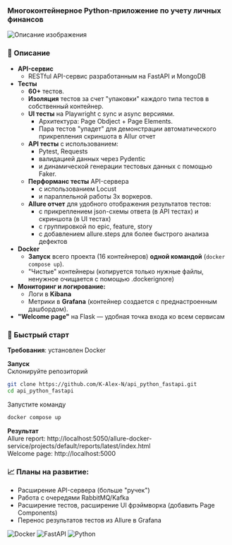 ### Многоконтейнерное Python-приложение по учету личных финансов

![Описание изображения](https://raw.githubusercontent.com/K-Alex-N/assets/main/docker/main.png)

### 📄 Описание 
* **API-сервис**
  * RESTful API-сервис разработанным на FastAPI и MongoDB
* **Тесты**
  * **60+** тестов.
  * **Изоляция** тестов за счет "упаковки" каждого типа тестов в собственный контейнер. 
  * **UI тесты** на Playwright с sync и async версиями.
     * Архитектура: Page Obdject + Page Elements.
     * Пара тестов "упадет" для демонстрации автоматического прикрепления скриншота в Allur отчет
  * **API тесты** с использованием:
    * Pytest, Requests 
    * валидацией данных через Pydentic
    * и динамической генерации тестовых данных с помощью Faker.
  * **Перформанс тесты** API-сервера
    * с использованием Locust
    * и параллельной работы 3х воркеров. 
  * **Allure отчет** для удобного отображения результатов тестов:
    * c прикреплением json-схемы ответа (в API тестах) и скриншота (в UI тестах) 
    * c группировкой по epic, feature, story
    * c добавлением allure.steps для более быстрого анализа дефектов 
* **Docker**
  * **Запуск** всего проекта (16 контейнеров) **одной командой** (`docker compose up`). 
  * "Чистые" контейнеры (копируется только нужные файлы, ненужное очищается с помощью .dockerignore)
* **Мониторинг и логирование:**
  * Логи в **Kibana**
  * Метрики в **Grafana** (контейнер создается с преднастроенным дашбордом). 
* **"Welcome page"** на Flask — удобная точка входа ко всем сервисам



### 🚀 Быстрый старт

**Требования**: установлен Docker

**Запуск**  
Склонируйте репозиторий
```bash
git clone https://github.com/K-Alex-N/api_python_fastapi.git
cd api_python_fastapi
```
Запустите команду
```bash
docker compose up
```
**Результат**  
Allure report: http://localhost:5050/allure-docker-service/projects/default/reports/latest/index.html  
Welcome page: http://localhost:5000


### 📈 Планы на развитие:
- Расширение API-сервера (больше "ручек")
- Работа с очередями RabbitMQ/Kafka
- Расширение тестов, расширение UI фрэймворка (добавить Page Components) 
- Перенос результатов тестов из Allure в Grafana
  
  
![Docker](https://img.shields.io/badge/Docker-ready-blue)
![FastAPI](https://img.shields.io/badge/FastAPI-v0.100+-green)
![Python](https://img.shields.io/badge/Python-3.11+-blue)

